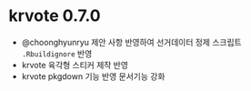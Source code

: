 # krvote 0.7.0

* @choonghyunryu 제안 사항 반영하여 선거데이터 정제 스크립트 `.Rbuildignore` 반영
* krvote 육각형 스티커 제작 반영
* krvote pkgdown 기능 반영 문서기능 강화

